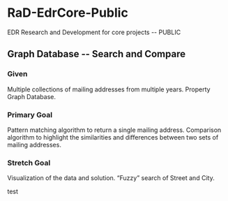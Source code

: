# RaD-EdrCore-Public
EDR Research and Development for core projects -- PUBLIC

## Graph Database -- Search and Compare
### Given
Multiple collections of mailing addresses from multiple years. 
Property Graph Database. 

### Primary Goal
Pattern matching algorithm to return a single mailing address. 
Comparison algorithm to highlight the similarities and differences between two sets of mailing addresses. 
### Stretch Goal
Visualization of the data and solution. 
“Fuzzy” search of Street and City. 

test
